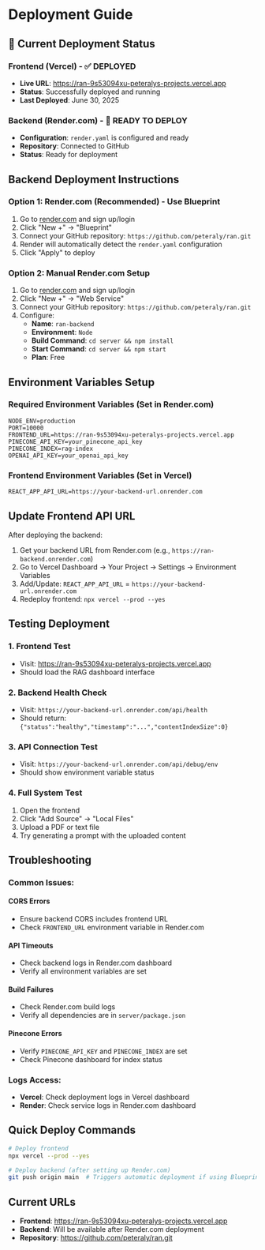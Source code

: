 # Deployment Guide

## 🚀 Current Deployment Status

### Frontend (Vercel) - ✅ DEPLOYED
- **Live URL**: https://ran-9s53094xu-peteralys-projects.vercel.app
- **Status**: Successfully deployed and running
- **Last Deployed**: June 30, 2025

### Backend (Render.com) - 🔄 READY TO DEPLOY
- **Configuration**: `render.yaml` is configured and ready
- **Repository**: Connected to GitHub
- **Status**: Ready for deployment

## Backend Deployment Instructions

### Option 1: Render.com (Recommended) - Use Blueprint
1. Go to [render.com](https://render.com) and sign up/login
2. Click "New +" → "Blueprint"
3. Connect your GitHub repository: `https://github.com/peteraly/ran.git`
4. Render will automatically detect the `render.yaml` configuration
5. Click "Apply" to deploy

### Option 2: Manual Render.com Setup
1. Go to [render.com](https://render.com) and sign up/login
2. Click "New +" → "Web Service"
3. Connect your GitHub repository: `https://github.com/peteraly/ran.git`
4. Configure:
   - **Name**: `ran-backend`
   - **Environment**: `Node`
   - **Build Command**: `cd server && npm install`
   - **Start Command**: `cd server && npm start`
   - **Plan**: Free

## Environment Variables Setup

### Required Environment Variables (Set in Render.com)
```env
NODE_ENV=production
PORT=10000
FRONTEND_URL=https://ran-9s53094xu-peteralys-projects.vercel.app
PINECONE_API_KEY=your_pinecone_api_key
PINECONE_INDEX=rag-index
OPENAI_API_KEY=your_openai_api_key
```

### Frontend Environment Variables (Set in Vercel)
```env
REACT_APP_API_URL=https://your-backend-url.onrender.com
```

## Update Frontend API URL

After deploying the backend:

1. Get your backend URL from Render.com (e.g., `https://ran-backend.onrender.com`)
2. Go to Vercel Dashboard → Your Project → Settings → Environment Variables
3. Add/Update: `REACT_APP_API_URL` = `https://your-backend-url.onrender.com`
4. Redeploy frontend: `npx vercel --prod --yes`

## Testing Deployment

### 1. Frontend Test
- Visit: https://ran-9s53094xu-peteralys-projects.vercel.app
- Should load the RAG dashboard interface

### 2. Backend Health Check
- Visit: `https://your-backend-url.onrender.com/api/health`
- Should return: `{"status":"healthy","timestamp":"...","contentIndexSize":0}`

### 3. API Connection Test
- Visit: `https://your-backend-url.onrender.com/api/debug/env`
- Should show environment variable status

### 4. Full System Test
1. Open the frontend
2. Click "Add Source" → "Local Files"
3. Upload a PDF or text file
4. Try generating a prompt with the uploaded content

## Troubleshooting

### Common Issues:

#### CORS Errors
- Ensure backend CORS includes frontend URL
- Check `FRONTEND_URL` environment variable in Render.com

#### API Timeouts
- Check backend logs in Render.com dashboard
- Verify all environment variables are set

#### Build Failures
- Check Render.com build logs
- Verify all dependencies are in `server/package.json`

#### Pinecone Errors
- Verify `PINECONE_API_KEY` and `PINECONE_INDEX` are set
- Check Pinecone dashboard for index status

### Logs Access:
- **Vercel**: Check deployment logs in Vercel dashboard
- **Render**: Check service logs in Render.com dashboard

## Quick Deploy Commands

```bash
# Deploy frontend
npx vercel --prod --yes

# Deploy backend (after setting up Render.com)
git push origin main  # Triggers automatic deployment if using Blueprint
```

## Current URLs
- **Frontend**: https://ran-9s53094xu-peteralys-projects.vercel.app
- **Backend**: Will be available after Render.com deployment
- **Repository**: https://github.com/peteraly/ran.git 